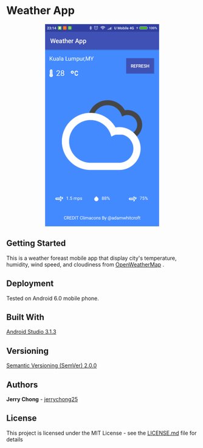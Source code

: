 # Weather App

<p align="center">
  <img src="Screenshot.png" alt="Weather App Screenshot"
       width="300" height="533">
</p>

## Getting Started

This is a weather foreast mobile app that display city's temperature, humidity, wind speed, and cloudiness from [OpenWeatherMap](https://openweathermap.org/) .

## Deployment

Tested on Android 6.0 mobile phone.

## Built With

[Android Studio 3.1.3](https://developer.android.com/studio/) 

## Versioning

[Semantic Versioning (SemVer) 2.0.0](http://semver.org/)

## Authors

**Jerry Chong** - [jerrychong25](https://github.com/jerrychong25)

## License

This project is licensed under the MIT License - see the [LICENSE.md](LICENSE.md) file for details
